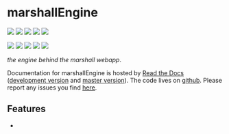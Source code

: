 # marshallEngine

<!-- INFO BADGES -->  

[![](https://img.shields.io/pypi/pyversions/marshallEngine)](https://pypi.org/project/marshallEngine/)
[![](https://img.shields.io/pypi/v/marshallEngine)](https://pypi.org/project/marshallEngine/)
[![](https://img.shields.io/conda/vn/conda-forge/marshallEngine)](https://anaconda.org/conda-forge/marshallEngine)
[![](https://pepy.tech/badge/marshallEngine)](https://pepy.tech/project/marshallEngine)
[![](https://img.shields.io/github/license/thespacedoctor/marshallEngine)](https://github.com/thespacedoctor/marshallEngine)

<!-- STATUS BADGES -->  

[![](https://soxs-eso-data.org/ci/buildStatus/icon?job=marshallEngine%2Fmaster&subject=build%20master)](https://soxs-eso-data.org/ci/blue/organizations/jenkins/marshallEngine/activity?branch=master)
[![](https://soxs-eso-data.org/ci/buildStatus/icon?job=marshallEngine%2Fdevelop&subject=build%20dev)](https://soxs-eso-data.org/ci/blue/organizations/jenkins/marshallEngine/activity?branch=develop)
[![](https://cdn.jsdelivr.net/gh/thespacedoctor/marshallEngine@master/coverage.svg)](https://raw.githack.com/thespacedoctor/marshallEngine/master/htmlcov/index.html)
[![](https://readthedocs.org/projects/marshallEngine/badge/?version=master)](https://marshallEngine.readthedocs.io/en/master/)
[![](https://img.shields.io/github/issues/thespacedoctor/marshallEngine/type:%20bug?label=bug%20issues)](https://github.com/thespacedoctor/marshallEngine/issues?q=is%3Aissue+is%3Aopen+label%3A%22type%3A+bug%22+)

*the engine behind the marshall webapp*.

Documentation for marshallEngine is hosted by [Read the Docs](https://marshallEngine.readthedocs.io/en/master/) ([development version](https://marshallEngine.readthedocs.io/en/develop/) and [master version](https://marshallEngine.readthedocs.io/en/master/)). The code lives on [github](https://github.com/thespacedoctor/marshallEngine). Please report any issues you find [here](https://github.com/thespacedoctor/marshallEngine/issues).


## Features

* 
